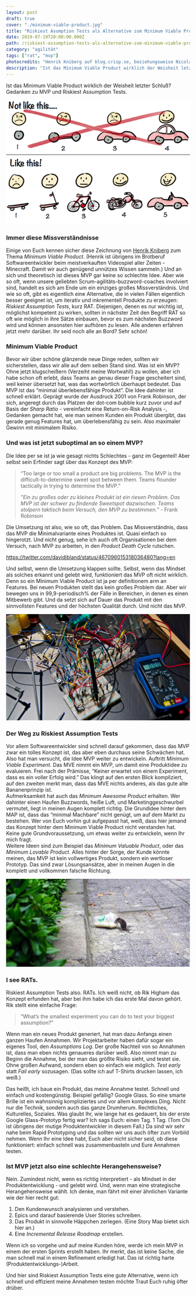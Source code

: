 ```yaml
---
layout: post
draft: true
cover: "./minimum-viable-product.jpg"
title: "Riskiest Asumption Tests als Alternative zum Minimum Viable Product"
date: 2019-07-19T20:00:00.000Z
path: /riskiest-assumption-tests-als-alternative-zum-minimum-viable-product
category: "agilität"
tags: ["rat", "mvp"]
photocredits: "Henrik Kniberg auf blog.crisp.se, beziehungsweise Nicolas Thomas und Mert Guller auf Unsplash"
description: "Ist das Minimum Viable Product wirklich der Weisheit letzter Schluß? Gedanken zu MVP und Riskiest Assumption Tests."
---
```


Ist das Minimum Viable Product wirklich der Weisheit letzter Schluß? Gedanken zu MVP und Riskiest Assumption Tests.

![Henrik Kniberg Minimum Viable Product](./minimum-viable-product.jpg)

### Immer diese Missverständnisse

Einige von Euch kennen sicher diese Zeichnung von [Henrik Kniberg](https://blog.crisp.se/2016/01/25/henrikkniberg/making-sense-of-mvp) zum Thema _Minimum Viable Product_. (Henrik ist übrigens im Brotberuf Softwareentwickler beim meistverkauften Videospiel aller Zeiten - Minecraft. Damit wir auch genügend unnützes Wissen sammeln.) Und an sich und theoretisch ist dieses MVP gar keine so schlechte Idee. Aber wie so oft, wenn unsere geliebten Scrum-agilitäts-buzzword-coaches involviert sind, handelt es sich am Ende um ein einziges großes Missverständnis. Und wie so oft, gibt es eigentlich eine Alternative, die in vielen Fällen eigentlich besser geeignet ist, um iterativ und inkrementell Produkte zu erzeugen: _Riskiest Assumption Tests_, kurz RAT. Diejenigen, denen es nur wichtig ist, möglichst kompetent zu wirken, sollten in nächster Zeit den Begriff RAT so oft wie möglich in ihre Sätze einbauen, bevor es zum nächsten Buzzword wird und können ansonsten hier aufhören zu lesen. Alle anderen erfahren jetzt mehr darüber. Ihr seid noch alle an Bord? Sehr schön!

### Minimum Viable Product

Bevor wir über schöne glänzende neue Dinge reden, sollten wir sicherstellen, dass wir alle auf dem selben Stand sind. Was ist ein MVP? Ohne jetzt klugscheißern (Verzeiht meine Wortwahl!) zu wollen, aber ich habe schon oft erlebt, dass Teams an genau dieser Frage gescheitert sind, weil keiner übersetzt hat, was das wortwörtlich überhaupt bedeutet. Das MVP ist das “minimal überlebensfähige Produkt”. Die Idee dahinter ist schnell erklärt. Geprägt wurde der Ausdruck 2001 von Frank Robinson, der sich, angeregt durch das Platzen der dot-com bubble kurz zuvor und auf Basis der _Sharp Ratio_ - vereinfacht eine Return-on-Risk Analysis -, Gedanken gemacht hat, wie man seinem Kunden ein Produkt übergibt, das gerade genug Features hat, um überlebensfähig zu sein. Also maximaler Gewinn mit minimalem Risiko.

### Und was ist jetzt suboptimal an so einem MVP?

Die Idee per se ist ja wie gesagt nichts Schlechtes - ganz im Gegenteil! Aber selbst sein Erfinder sagt über das Konzept des MVP:

> “Too large or too small a product are big problems. The MVP is the difficult-to-determine sweet spot between them. Teams flounder tactically in trying to determine the MVP.”  
>   
> _”Ein zu großes oder zu kleines Produkt ist ein riesen Problem. Das MVP ist der schwer zu findende Sweetspot dazwischen. Teams stolpern taktisch beim Versuch, den MVP zu bestimmen.”_ - Frank Robinson

Die Umsetzung ist also, wie so oft, das Problem. Das Missverständnis, dass das MVP die Minimalvariante eines Produktes ist. Quasi einfach so hingerotzt. Und nicht genug, sehe ich auch oft Organisationen bei dem Versuch, nach MVP zu arbeiten, in den _Product Death Cycle_ rutschen.

https://twitter.com/davidjbland/status/467096015318036480?lang=en

Und selbst, wenn die Umsetzung klappen sollte. Selbst, wenn das Mindset als solches erkannt und gelebt wird, funktioniert das MVP oft nicht wirklich. Denn so ein Minimum Viable Product ist ja per definitionem arm an Features. Bei neuen Produkten stellt das kein großes Problem dar. Aber wir bewegen uns in 99,9-periodisch% der Fälle in Bereichen, in denen es einen Mitbewerb gibt. Und da setzt sich auf Dauer das Produkt mit den sinnvollsten Features und der höchsten Qualität durch. Und nicht das MVP.

![Test fast](./test-fast.jpg)

### Der Weg zu Riskiest Assumption Tests

Vor allem Softwareentwickler sind schnell darauf gekommen, dass das MVP zwar ein tolles Konzept ist, das aber eben durchaus seine Schwächen hat. Also hat man versucht, die Idee MVP weiter zu entwickeln. Auftritt _Minimum Viable Experiment_. Das MVE nimmt ein MVP, um damit eine Produktidee zu evaluieren. Frei nach der Prämisse, “Keiner erwartet von einem Experiment, dass es ein voller Erfolg wird.” Das klingt auf den ersten Blick kompliziert, auf den zweiten merkt man, dass das MVE nichts anderes, als das gute alte Bananenprinzip ist.  
Aufmerksamkeit hat auch das _Minimum Awesome Product_ erhalten. Wer dahinter einen Haufen Buzzwords, heiße Luft, und Marketinggeschwurbel vermutet, liegt in meinen Augen komplett richtig. Die Grundidee hinter dem MAP ist, dass das “minimal Machbare” nicht genügt, um auf dem Markt zu bestehen. Wer von Euch vorhin gut aufgepasst hat, weiß, dass hier jemand das Konzept hinter dem Minimum Viable Product nicht verstanden hat. Keine gute Grundvoraussetzung, um etwas weiter zu entwickeln, wenn Ihr mich fragt.  
Weitere Ideen sind zum Beispiel das _Minimum Valuable Product_, oder das _Minimum Lovable Product_. Alles hinter der Sorge, der Kunde könnte meinen, das MVP ist kein vollwertiges Produkt, sondern ein wertloser Prototyp. Das sind zwar Lösungsansätze, aber in meinen Augen in die komplett und vollkommen falsche Richtung.

![RAT Riskiest Assumption Test](./rat-riskiest-assumption-test.jpg)

### I see RATs.

Riskiest Assumption Tests also. RATs. Ich weiß nicht, ob Rik Higham das Konzept erfunden hat, aber bei ihm habe ich das erste Mal davon gehört. Rik stellt eine einfache Frage:

> “What’s the smallest experiment you can do to test your biggest assumption?”

Wenn man ein neues Produkt generiert, hat man dazu Anfangs einen ganzen Haufen Annahmen. Wir Projektarbeiter haben dafür sogar ein eigenes Tool, den _Assumptions Log_. Der große Nachteil von so Annahmen ist, dass man eben nichts genaueres darüber weiß. Also nimmt man zu Beginn die Annahme, bei der man das größte Risiko sieht, und testet sie. Ohne großen Aufwand, sondern eben so einfach wie möglich. _Test early_ statt _Fail early_ sozusagen. (Das sollte ich auf T-Shirts drucken lassen, ich weiß.)

Das heißt, ich baue ein Produkt, das meine Annahme testet. Schnell und einfach und kostengünstig. Beispiel gefällig? Google Glass. So eine smarte Brille ist ein wahnsinnig kompliziertes und vor allem komplexes Ding. Nicht nur die Technik, sondern auch das ganze Drumherum. Rechtliches, Kulturelles, Soziales. Was glaubt Ihr, wie lange hat es gedauert, bis der erste Google Glass-Prototyp fertig war? Ich sags Euch: einen Tag. 1 Tag. (Tom Chi ist übrigens der mutige Produktentwickler in diesem Fall.) Da sind wir sehr nahe beim Rapid Prototyping und das sollten wir uns auch öfter zum Vorbild nehmen. Wenn Ihr eine Idee habt, Euch aber nicht sicher seid, ob diese funktioniert: einfach schnell was zusammenbasteln und Eure Annahmen testen.

### Ist MVP jetzt also eine schlechte Herangehensweise?

Nein. Zumindest nicht, wenn es richtig interpretiert - als Mindset in der Produktentwicklung - und gelebt wird. Und, wenn man eine strategische Herangehensweise wählt. Ich denke, man fährt mit einer ähnlichen Variante wie der hier recht gut:

1. Den Kundenwunsch analysieren und verstehen.
2. Epics und darauf basierende User Stories schreiben.
3. Das Produkt in sinnvolle Häppchen zerlegen. (Eine Story Map bietet sich hier an.)
4. Eine _Incremental Release Roadmap_ erstellen.

Wenn ich so vorgehe und auf meine Kunden höre, werde ich mein MVP in einem der ersten Sprints erstellt haben. Ihr merkt, das ist keine Sache, die man schnell mal in einem Refinement erledigt hat. Das ist richtig harte (Produktentwicklungs-)Arbeit.

Und hier sind Riskiest Assumption Tests eine gute Alternative, wenn ich schnell und effizient meine Annahmen testen möchte Traut Euch ruhig öfter drüber.
